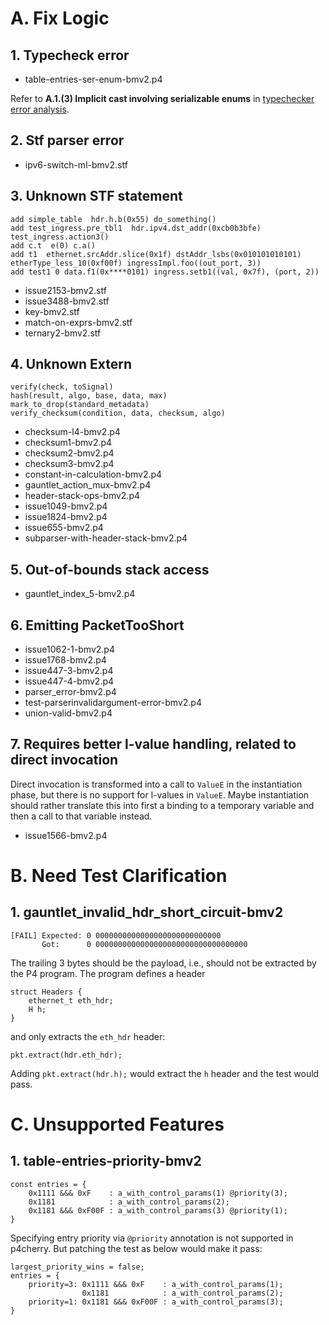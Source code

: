 # A. Fix Logic

## 1. Typecheck error

* table-entries-ser-enum-bmv2.p4

Refer to **A.1.(3) Implicit cast involving serializable enums** in [typechecker error analysis](typecheck-pos.analysis.md).

## 2. Stf parser error

* ipv6-switch-ml-bmv2.stf

## 3. Unknown STF statement

```plaintext
add simple_table  hdr.h.b(0x55) do_something()
add test_ingress.pre_tbl1  hdr.ipv4.dst_addr(0xcb0b3bfe) test_ingress.action3()
add c.t  e(0) c.a()
add t1  ethernet.srcAddr.slice(0x1f) dstAddr_lsbs(0x010101010101) etherType_less_10(0xf00f) ingressImpl.foo((out_port, 3))
add test1 0 data.f1(0x****0101) ingress.setb1((val, 0x7f), (port, 2))
```

* issue2153-bmv2.stf
* issue3488-bmv2.stf
* key-bmv2.stf
* match-on-exprs-bmv2.stf
* ternary2-bmv2.stf

## 4. Unknown Extern

```plaintext
verify(check, toSignal)
hash(result, algo, base, data, max)
mark_to_drop(standard_metadata)
verify_checksum(condition, data, checksum, algo)
```

* checksum-l4-bmv2.p4
* checksum1-bmv2.p4
* checksum2-bmv2.p4
* checksum3-bmv2.p4
* constant-in-calculation-bmv2.p4
* gauntlet_action_mux-bmv2.p4
* header-stack-ops-bmv2.p4
* issue1049-bmv2.p4
* issue1824-bmv2.p4
* issue655-bmv2.p4
* subparser-with-header-stack-bmv2.p4

## 5. Out-of-bounds stack access

* gauntlet_index_5-bmv2.p4

## 6. Emitting PacketTooShort

* issue1062-1-bmv2.p4
* issue1768-bmv2.p4
* issue447-3-bmv2.p4
* issue447-4-bmv2.p4
* parser_error-bmv2.p4
* test-parserinvalidargument-error-bmv2.p4
* union-valid-bmv2.p4

## 7. Requires better l-value handling, related to direct invocation

Direct invocation is transformed into a call to `ValueE` in the instantiation phase, but there is no support for l-values in `ValueE`.
Maybe instantiation should rather translate this into first a binding to a temporary variable and then a call to that variable instead.

* issue1566-bmv2.p4

# B. Need Test Clarification

## 1. gauntlet_invalid_hdr_short_circuit-bmv2

```plaintext
[FAIL] Expected: 0 0000000000000000000000000000
       Got:      0 0000000000000000000000000000000000
```

The trailing 3 bytes should be the payload, i.e., should not be extracted by the P4 program.
The program defines a header

```p4
struct Headers {
    ethernet_t eth_hdr;
    H h;
}
```

and only extracts the `eth_hdr` header:

```p4
pkt.extract(hdr.eth_hdr);
```

Adding `pkt.extract(hdr.h);` would extract the `h` header and the test would pass.

# C. Unsupported Features

## 1. table-entries-priority-bmv2

```p4
const entries = {
    0x1111 &&& 0xF    : a_with_control_params(1) @priority(3);
    0x1181            : a_with_control_params(2);
    0x1181 &&& 0xF00F : a_with_control_params(3) @priority(1);
}
```

Specifying entry priority via `@priority` annotation is not supported in p4cherry.
But patching the test as below would make it pass:

```p4
largest_priority_wins = false;
entries = {
    priority=3: 0x1111 &&& 0xF    : a_with_control_params(1);
                0x1181            : a_with_control_params(2);
    priority=1: 0x1181 &&& 0xF00F : a_with_control_params(3);
}
```
